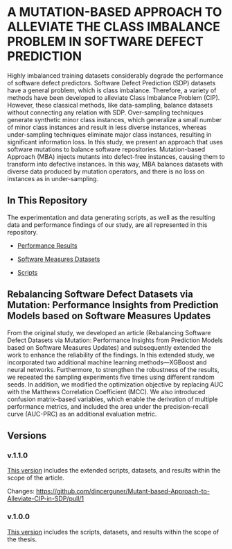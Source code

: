 # A MUTATION-BASED APPROACH TO ALLEVIATE THE CLASS IMBALANCE PROBLEM IN SOFTWARE DEFECT PREDICTION

Highly imbalanced training datasets considerably degrade the performance of software defect predictors. Software Defect Prediction (SDP) datasets have a general problem, which is class imbalance. Therefore, a variety of methods have been developed to alleviate Class Imbalance Problem (CIP). However, these classical methods, like data-sampling, balance datasets without connecting any relation with SDP. Over-sampling techniques generate synthetic minor class instances, which generalize a small number of minor class instances and result in less diverse instances, whereas under-sampling techniques eliminate major class instances, resulting in significant information loss. In this study, we present an approach that uses software mutations to balance software repositories. Mutation-based Approach (MBA) injects mutants into defect-free instances, causing them to transform into defective instances. In this way, MBA balances datasets with diverse data produced by mutation operators, and there is no loss on instances as in under-sampling.

## In This Repository

The experimentation and data generating scripts, as well as the resulting data and performance findings of our study, are all represented in this repository.

* [Performance Results](Performance%20Results)

* [Software Measures Datasets](Software%20Measures%20Datasets)

* [Scripts](Scripts)

## Rebalancing Software Defect Datasets via Mutation: Performance Insights from Prediction Models based on Software Measures Updates

From the original study, we developed an article (Rebalancing Software Defect Datasets via Mutation: Performance Insights from Prediction Models based on Software Measures Updates) and subsequently extended the work to enhance the reliability of the findings. In this extended study, we incorporated two additional machine learning methods—XGBoost and neural networks. Furthermore, to strengthen the robustness of the results, we repeated the sampling experiments five times using different random seeds. In addition, we modified the optimization objective by replacing AUC with the Matthews Correlation Coefficient (MCC). We also introduced confusion matrix–based variables, which enable the derivation of multiple performance metrics, and included the area under the precision–recall curve (AUC-PRC) as an additional evaluation metric.

## Versions

### v.1.1.0

[This version](https://github.com/dincerguner/Mutant-based-Approach-to-Alleviate-CIP-in-SDP/releases/tag/v.1.1.0) includes the extended scripts, datasets, and results within the scope of the article.

Changes: https://github.com/dincerguner/Mutant-based-Approach-to-Alleviate-CIP-in-SDP/pull/1

### v.1.0.0

[This version](https://github.com/dincerguner/Mutant-based-Approach-to-Alleviate-CIP-in-SDP/releases/tag/v.1.0.0) includes the scripts, datasets, and results within the scope of the thesis.



